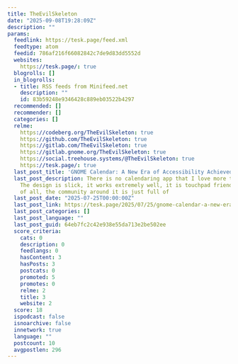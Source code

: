 ```yaml
---
title: TheEvilSkeleton
date: "2025-09-08T19:28:09Z"
description: ""
params:
  feedlink: https://tesk.page/feed.xml
  feedtype: atom
  feedid: 786af216f66082842c7de9d83dd5552d
  websites:
    https://tesk.page/: true
  blogrolls: []
  in_blogrolls:
  - title: RSS feeds from Minifeed.net
    description: ""
    id: 83b59248e9346428c889eb03522b4297
  recommended: []
  recommender: []
  categories: []
  relme:
    https://codeberg.org/TheEvilSkeleton: true
    https://github.com/TheEvilSkeleton: true
    https://gitlab.com/TheEvilSkeleton: true
    https://gitlab.gnome.org/TheEvilSkeleton: true
    https://social.treehouse.systems/@TheEvilSkeleton: true
    https://tesk.page/: true
  last_post_title: 'GNOME Calendar: A New Era of Accessibility Achieved in 90 Days'
  last_post_description: There is no calendaring app that I love more than GNOME Calendar.
    The design is slick, it works extremely well, it is touchpad friendly, and best
    of all, the community around it is just full of
  last_post_date: "2025-07-25T00:00:00Z"
  last_post_link: https://tesk.page/2025/07/25/gnome-calendar-a-new-era-of-accessibility-achieved-in-90-days/
  last_post_categories: []
  last_post_language: ""
  last_post_guid: 64eb7fc2c42e938e55da713e2be502ee
  score_criteria:
    cats: 0
    description: 0
    feedlangs: 0
    hasContent: 3
    hasPosts: 3
    postcats: 0
    promoted: 5
    promotes: 0
    relme: 2
    title: 3
    website: 2
  score: 18
  ispodcast: false
  isnoarchive: false
  innetwork: true
  language: ""
  postcount: 10
  avgpostlen: 296
---
```

